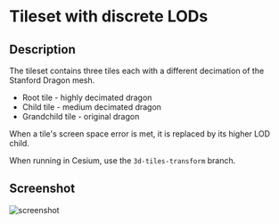 # Tileset with discrete LODs
## Description
The tileset contains three tiles each with a different decimation of the Stanford Dragon mesh.
* Root tile - highly decimated dragon
* Child tile - medium decimated dragon
* Grandchild tile - original dragon

When a tile's screen space error is met, it is replaced by its higher LOD child.

When running in Cesium, use the `3d-tiles-transform` branch.

## Screenshot

![screenshot](screenshot/screenshot.gif)
